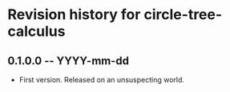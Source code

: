 # Revision history for circle-tree-calculus

## 0.1.0.0  -- YYYY-mm-dd

* First version. Released on an unsuspecting world.
